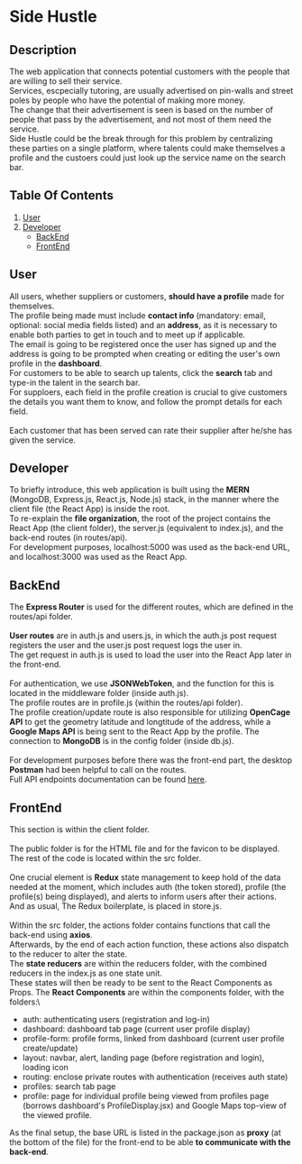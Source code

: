 # Side Hustle

## Description
The web application that connects potential customers with the people that are willing to sell their service.\
Services, escpecially tutoring, are usually advertised on pin-walls and street poles by people who have the potential of making more money.\
The change that their advertisement is seen is based on the number of people that pass by the advertisement, and not most of them need the service.\
Side Hustle could be the break through for this problem by centralizing these parties on a single platform, where talents could make themselves a profile and the custoers could just look up the service name on the search bar.

## Table Of Contents
1. [User](#User)
2. [Developer](#Developer)
    - [BackEnd](#BackEnd)
    - [FrontEnd](#FrontEnd)

## User
All users, whether suppliers or customers, **should have a profile** made for themselves.\
The profile being made must include **contact info** (mandatory: email, optional: social media fields listed) and an **address**, as it is necessary to enable both parties to get in touch and to meet up if applicable.\
The email is going to be registered once the user has signed up and the address is going to be prompted when creating or editing the user's own profile in the **dashboard**.\
For customers to be able to search up talents, click the **search** tab and type-in the talent in the search bar.\
For supploers, each field in the profile creation is crucial to give customers the details you want them to know, and follow the prompt details for each field.\
\
Each customer that has been served can rate their supplier after he/she has given the service.

## Developer
To briefly introduce, this web application is built using the **MERN** (MongoDB, Express.js, React.js, Node.js) stack, in the manner where the client file (the React App) is inside the root.\
To re-explain the **file organization**, the root of the project contains the React App (the client folder), the server.js (equivalent to index.js), and the back-end routes (in routes/api).\
For development purposes, localhost:5000 was used as the back-end URL, and localhost:3000 was used as the React App.

## BackEnd
The **Express Router** is used for the different routes, which are defined in the routes/api folder.\
\
**User routes** are in auth.js and users.js, in which the auth.js post request registers the user and the user.js post request logs the user in.\
The get request in auth.js is used to load the user into the React App later in the front-end.\
\
For authentication, we use **JSONWebToken**, and the function for this is located in the middleware folder (inside auth.js).\
The profile routes are in profile.js (within the routes/api folder).\
The profile creation/update route is also responsible for utilizing **OpenCage API** to get the geometry latitude and longtitude of the address, while a **Google Maps API** is being sent to the React App by the profile.
The connection to **MongoDB** is in the config folder (inside db.js).\
\
For development purposes before there was the front-end part, the desktop **Postman** had been helpful to call on the routes.\
Full API endpoints documentation can be found [here](https://drive.google.com/drive/folders/1np5rqscacRIBOyIL4R8PvlqT5R3MN9EO?usp=sharing).

## FrontEnd
This section is within the client folder.\
\
The public folder is for the HTML file and for the favicon to be displayed.\
The rest of the code is located within the src folder.\
\
One crucial element is **Redux** state management to keep hold of the data needed at the moment, which includes auth (the token stored), profile (the profile(s) being displayed), and alerts to inform users after their actions.\
And as usual, The Redux boilerplate, is placed in store.js.\
\
Within the src folder, the actions folder contains functions that call the back-end using **axios**.\
Afterwards, by the end of each action function, these actions also dispatch to the reducer to alter the state.\
The **state reducers** are within the reducers folder, with the combined reducers in the index.js as one state unit.\
These states will then be ready to be sent to the React Components as Props.
The **React Components** are within the components folder, with the folders:\
- auth: authenticating users (registration and log-in)
- dashboard: dashboard tab page (current user profile display)
- profile-form: profile forms, linked from dashboard (current user profile create/update)
- layout: navbar, alert, landing page (before registration and login), loading icon
- routing: enclose private routes with authentication (receives auth state)
- profiles: search tab page
- profile: page for individual profile being viewed from profiles page (borrows dashboard's ProfileDisplay.jsx) and Google Maps top-view of the viewed profile.

As the final setup, the base URL is listed in the package.json as **proxy** (at the bottom of the file) for the front-end to be able **to communicate with the back-end**.